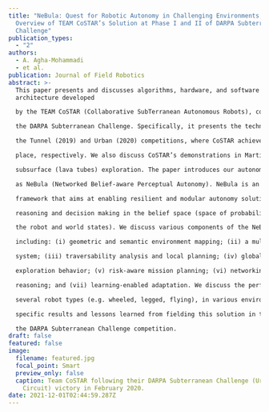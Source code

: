 ```yaml
---
title: "NeBula: Quest for Robotic Autonomy in Challenging Environments; An
  Overview of TEAM CoSTAR’s Solution at Phase I and II of DARPA Subterranean
  Challenge"
publication_types:
  - "2"
authors:
  - A. Agha-Mohammadi
  - et al.
publication: Journal of Field Robotics
abstract: >-
  This paper presents and discusses algorithms, hardware, and software
  architecture developed

  by the TEAM CoSTAR (Collaborative SubTerranean Autonomous Robots), competing in

  the DARPA Subterranean Challenge. Specifically, it presents the techniques utilized within

  the Tunnel (2019) and Urban (2020) competitions, where CoSTAR achieved 2nd and 1st

  place, respectively. We also discuss CoSTAR’s demonstrations in Martian-analog surface and

  subsurface (lava tubes) exploration. The paper introduces our autonomy solution, referred to

  as NeBula (Networked Belief-aware Perceptual Autonomy). NeBula is an uncertainty-aware

  framework that aims at enabling resilient and modular autonomy solutions by performing

  reasoning and decision making in the belief space (space of probability distributions over

  the robot and world states). We discuss various components of the NeBula framework,

  including: (i) geometric and semantic environment mapping; (ii) a multi-modal positioning

  system; (iii) traversability analysis and local planning; (iv) global motion planning and

  exploration behavior; (v) risk-aware mission planning; (vi) networking and decentralized

  reasoning; and (vii) learning-enabled adaptation. We discuss the performance of NeBula on

  several robot types (e.g. wheeled, legged, flying), in various environments. We discuss the

  specific results and lessons learned from fielding this solution in the challenging courses of

  the DARPA Subterranean Challenge competition.
draft: false
featured: false
image:
  filename: featured.jpg
  focal_point: Smart
  preview_only: false
  caption: Team CoSTAR following their DARPA Subterranean Challenge (Urban
    Circuit) victory in February 2020.
date: 2021-12-01T02:44:59.287Z
---
```

